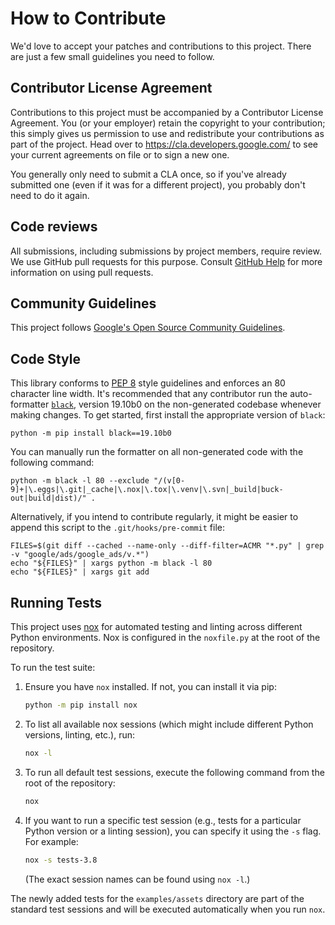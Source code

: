 # How to Contribute

We'd love to accept your patches and contributions to this project. There are
just a few small guidelines you need to follow.

## Contributor License Agreement

Contributions to this project must be accompanied by a Contributor License
Agreement. You (or your employer) retain the copyright to your contribution;
this simply gives us permission to use and redistribute your contributions as
part of the project. Head over to <https://cla.developers.google.com/> to see
your current agreements on file or to sign a new one.

You generally only need to submit a CLA once, so if you've already submitted one
(even if it was for a different project), you probably don't need to do it
again.

## Code reviews

All submissions, including submissions by project members, require review. We
use GitHub pull requests for this purpose. Consult
[GitHub Help](https://help.github.com/articles/about-pull-requests/) for more
information on using pull requests.

## Community Guidelines

This project follows [Google's Open Source Community
Guidelines](https://opensource.google.com/conduct/).

## Code Style

This library conforms to [PEP 8](https://www.python.org/dev/peps/pep-0008/)
style guidelines and enforces an 80 character line width. It's recommended
that any contributor run the auto-formatter [`black`](https://github.com/psf/black),
version 19.10b0 on the non-generated codebase whenever making changes. To get
started, first install the appropriate version of `black`:

```
python -m pip install black==19.10b0
```

You can manually run the formatter on all non-generated code with the following
command:

```
python -m black -l 80 --exclude "/(v[0-9]+|\.eggs|\.git|_cache|\.nox|\.tox|\.venv|\.svn|_build|buck-out|build|dist)/" .
```

Alternatively, if you intend to contribute regularly, it might be easier to
append this script to the `.git/hooks/pre-commit` file:

```
FILES=$(git diff --cached --name-only --diff-filter=ACMR "*.py" | grep -v "google/ads/google_ads/v.*")
echo "${FILES}" | xargs python -m black -l 80
echo "${FILES}" | xargs git add
```

## Running Tests

This project uses [nox](https://nox.thea.codes/) for automated testing and linting across different Python environments. Nox is configured in the `noxfile.py` at the root of the repository.

To run the test suite:

1.  Ensure you have `nox` installed. If not, you can install it via pip:
    ```bash
    python -m pip install nox
    ```

2.  To list all available nox sessions (which might include different Python versions, linting, etc.), run:
    ```bash
    nox -l
    ```

3.  To run all default test sessions, execute the following command from the root of the repository:
    ```bash
    nox
    ```

4.  If you want to run a specific test session (e.g., tests for a particular Python version or a linting session), you can specify it using the `-s` flag. For example:
    ```bash
    nox -s tests-3.8
    ```
    (The exact session names can be found using `nox -l`.)

The newly added tests for the `examples/assets` directory are part of the standard test sessions and will be executed automatically when you run `nox`.

